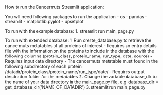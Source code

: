 
How to run the Cancermuts Streamlit application:

You will need following packages to run the application 
	- os
	- pandas
	- streamlit
	- matplotlib.pyplot
	- upsetplot

To run with the example database:
	1. streamlit run main_page.py

To run with extended database:
	1. Run create_database.py to retrieve the cancermuts metatables of all proteins of interest
		- Requires an entry details file with the information on the proteins to include in the database
                  with the following columns (protein_class, protein_name, run_type, date, source)
		- Requires input data directory
		- The cancermuts metatable must found in the following subdirectory of each protein
                  /datadir/protein_class/protein_name/run_type/date/
		- Requires output destination folder for the metatables
	2. Change the variable database_dir to the name of your data directory in the main_page.py file, e.g. 
	   database_dir = get_database_dir('NAME_OF_DATADIR')
        3. streamlit run main_page.py

